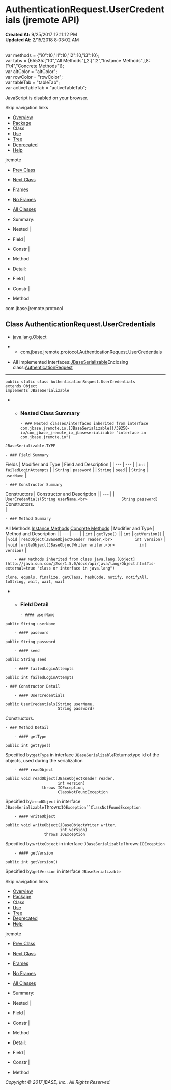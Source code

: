 # AuthenticationRequest.UserCredentials (jremote   API)

**Created At:** 9/25/2017 12:11:12 PM  
**Updated At:** 2/15/2018 8:03:02 AM  

<!--<br>    try {<br>        if (location.href.indexOf('is-external=true') == -1) {<br>            parent.document.title="AuthenticationRequest.UserCredentials (jremote   API)";<br>        }<br>    }<br>    catch(err) {<br>    }<br>//--><br>var methods = {"i0":10,"i1":10,"i2":10,"i3":10};<br>var tabs = {65535:["t0","All Methods"],2:["t2","Instance Methods"],8:["t4","Concrete Methods"]};<br>var altColor = "altColor";<br>var rowColor = "rowColor";<br>var tableTab = "tableTab";<br>var activeTableTab = "activeTableTab";
JavaScript is disabled on your browser.

Skip navigation links

- [Overview](../../../../overview-summary.html)
- [Package](/39270-protocol/com_jbase_jremote_protocol_package-summary)
- Class
- [Use](/39271-class-use/com_jbase_jremote_protocol_class-use_AuthenticationRequest.UserCredentials)
- [Tree](/39270-protocol/com_jbase_jremote_protocol_package-tree)
- [Deprecated](../../../../deprecated-list.html)
- [Help](../../../../help-doc.html)


jremote <br>

- [Prev Class](/39270-protocol/com_jbase_jremote_protocol_authenticationrequest "class in com.jbase.jremote.protocol")
- [Next Class](/39270-protocol/com_jbase_jremote_protocol_begintransactionrequest "class in com.jbase.jremote.protocol")


- [Frames](../../../../index.html?com/jbase/jremote/protocol//39270-protocol/com_jbase_jremote_protocol_AuthenticationRequest.UserCredentials)
- [No Frames](/39270-protocol/com_jbase_jremote_protocol_AuthenticationRequest.UserCredentials)


- [All Classes](../../../../allclasses-noframe.html)


<!--<br>  allClassesLink = document.getElementById("allclasses\_navbar\_top");<br>  if(window==top) {<br>    allClassesLink.style.display = "block";<br>  }<br>  else {<br>    allClassesLink.style.display = "none";<br>  }<br>  //-->

- Summary:
- Nested |
- Field |
- Constr |
- Method


- Detail:
- Field |
- Constr |
- Method

com.jbase.jremote.protocol

## Class AuthenticationRequest.UserCredentials

- [java.lang.Object](http://java.sun.com/j2se/1.5.0/docs/api/java/lang/Object.html?is-external=true "class or interface in java.lang")
- - com.jbase.jremote.protocol.AuthenticationRequest.UserCredentials


- All Implemented Interfaces:[JBaseSerializable](/39250-io/com_jbase_jremote_io_jbaseserializable "interface in com.jbase.jremote.io")Enclosing class:[AuthenticationRequest](/39270-protocol/com_jbase_jremote_protocol_authenticationrequest "class in com.jbase.jremote.protocol")
* * *


```
public static class AuthenticationRequest.UserCredentials
extends Object
implements JBaseSerializable
```

- - ### Nested Class Summary

        - ### Nested classes/interfaces inherited from interface com.jbase.jremote.io.[JBaseSerializable](/39250-io/com_jbase_jremote_io_jbaseserializable "interface in com.jbase.jremote.io")
`JBaseSerializable.TYPE`


    - ### Field Summary


Fields | Modifier and Type | Field and Description |
| --- | --- |
| `int` | `failedLoginAttempts`  |
| `String` | `password`  |
| `String` | `seed`  |
| `String` | `userName`  |


    - ### Constructor Summary


Constructors | Constructor and Description |
| --- |
| `UserCredentials(String userName,<br>               String password)`<br>Constructors.<br> |


    - ### Method Summary


All Methods [Instance Methods](javascript:show%282%29;) [Concrete Methods](javascript:show%288%29;) | Modifier and Type | Method and Description |
| --- | --- |
| `int` | `getType()`  |
| `int` | `getVersion()`  |
| `void` | `readObject(JBaseObjectReader reader,<br>          int version)`  |
| `void` | `writeObject(JBaseObjectWriter writer,<br>           int version)`  |


        - ### Methods inherited from class java.lang.[Object](http://java.sun.com/j2se/1.5.0/docs/api/java/lang/Object.html?is-external=true "class or interface in java.lang")
`clone, equals, finalize, getClass, hashCode, notify, notifyAll, toString, wait, wait, wait`

- - ### Field Detail

        - #### userName

```
public String userName
```


        - #### password

```
public String password
```


        - #### seed

```
public String seed
```


        - #### failedLoginAttempts

```
public int failedLoginAttempts
```


    - ### Constructor Detail

        - #### UserCredentials

```
public UserCredentials(String userName,
                       String password)
```

Constructors.


    - ### Method Detail

        - #### getType

```
public int getType()
```
Specified by:`getType` in interface `JBaseSerializable`Returns:type id of the objects, used during the serialization


        - #### readObject

```
public void readObject(JBaseObjectReader reader,
                       int version)
                throws IOException,
                       ClassNotFoundException
```
Specified by:`readObject` in interface `JBaseSerializable`Throws:`IOException``ClassNotFoundException`


        - #### writeObject

```
public void writeObject(JBaseObjectWriter writer,
                        int version)
                 throws IOException
```
Specified by:`writeObject` in interface `JBaseSerializable`Throws:`IOException`


        - #### getVersion

```
public int getVersion()
```
Specified by:`getVersion` in interface `JBaseSerializable`

Skip navigation links

- [Overview](../../../../overview-summary.html)
- [Package](/39270-protocol/com_jbase_jremote_protocol_package-summary)
- Class
- [Use](/39271-class-use/com_jbase_jremote_protocol_class-use_AuthenticationRequest.UserCredentials)
- [Tree](/39270-protocol/com_jbase_jremote_protocol_package-tree)
- [Deprecated](../../../../deprecated-list.html)
- [Help](../../../../help-doc.html)


jremote <br>

- [Prev Class](/39270-protocol/com_jbase_jremote_protocol_authenticationrequest "class in com.jbase.jremote.protocol")
- [Next Class](/39270-protocol/com_jbase_jremote_protocol_begintransactionrequest "class in com.jbase.jremote.protocol")


- [Frames](../../../../index.html?com/jbase/jremote/protocol//39270-protocol/com_jbase_jremote_protocol_AuthenticationRequest.UserCredentials)
- [No Frames](/39270-protocol/com_jbase_jremote_protocol_AuthenticationRequest.UserCredentials)


- [All Classes](../../../../allclasses-noframe.html)


<!--<br>  allClassesLink = document.getElementById("allclasses\_navbar\_bottom");<br>  if(window==top) {<br>    allClassesLink.style.display = "block";<br>  }<br>  else {<br>    allClassesLink.style.display = "none";<br>  }<br>  //-->

- Summary:
- Nested |
- Field |
- Constr |
- Method


- Detail:
- Field |
- Constr |
- Method

*Copyright © 2017 jBASE, Inc.. All Rights Reserved.*

